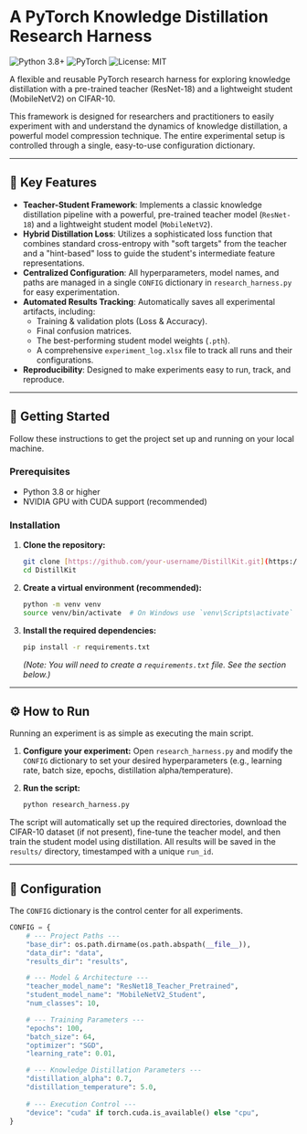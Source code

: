 # A PyTorch Knowledge Distillation Research Harness

![Python 3.8+](https://img.shields.io/badge/Python-3.8%2B-blue?style=for-the-badge&logo=python)
![PyTorch](https://img.shields.io/badge/PyTorch-ee4c2c?style=for-the-badge&logo=pytorch)
![License: MIT](https://img.shields.io/badge/License-MIT-yellow.svg?style=for-the-badge)

A flexible and reusable PyTorch research harness for exploring knowledge distillation with a pre-trained teacher (ResNet-18) and a lightweight student (MobileNetV2) on CIFAR-10.

This framework is designed for researchers and practitioners to easily experiment with and understand the dynamics of knowledge distillation, a powerful model compression technique. The entire experimental setup is controlled through a single, easy-to-use configuration dictionary.

---

## 🔬 Key Features

* **Teacher-Student Framework**: Implements a classic knowledge distillation pipeline with a powerful, pre-trained teacher model (`ResNet-18`) and a lightweight student model (`MobileNetV2`).
* **Hybrid Distillation Loss**: Utilizes a sophisticated loss function that combines standard cross-entropy with "soft targets" from the teacher and a "hint-based" loss to guide the student's intermediate feature representations.
* **Centralized Configuration**: All hyperparameters, model names, and paths are managed in a single `CONFIG` dictionary in `research_harness.py` for easy experimentation.
* **Automated Results Tracking**: Automatically saves all experimental artifacts, including:
    * Training & validation plots (Loss & Accuracy).
    * Final confusion matrices.
    * The best-performing student model weights (`.pth`).
    * A comprehensive `experiment_log.xlsx` file to track all runs and their configurations.
* **Reproducibility**: Designed to make experiments easy to run, track, and reproduce.

---

## 🚀 Getting Started

Follow these instructions to get the project set up and running on your local machine.

### Prerequisites

* Python 3.8 or higher
* NVIDIA GPU with CUDA support (recommended)

### Installation

1.  **Clone the repository:**
    ```bash
    git clone [https://github.com/your-username/DistillKit.git](https://github.com/your-username/DistillKit.git)
    cd DistillKit
    ```

2.  **Create a virtual environment (recommended):**
    ```bash
    python -m venv venv
    source venv/bin/activate  # On Windows use `venv\Scripts\activate`
    ```

3.  **Install the required dependencies:**
    ```bash
    pip install -r requirements.txt
    ```
    *(Note: You will need to create a `requirements.txt` file. See the section below.)*

---

## ⚙️ How to Run

Running an experiment is as simple as executing the main script.

1.  **Configure your experiment:**
    Open `research_harness.py` and modify the `CONFIG` dictionary to set your desired hyperparameters (e.g., learning rate, batch size, epochs, distillation alpha/temperature).

2.  **Run the script:**
    ```bash
    python research_harness.py
    ```

The script will automatically set up the required directories, download the CIFAR-10 dataset (if not present), fine-tune the teacher model, and then train the student model using distillation. All results will be saved in the `results/` directory, timestamped with a unique `run_id`.

---

## 🔧 Configuration

The `CONFIG` dictionary is the control center for all experiments.

```python
CONFIG = {
    # --- Project Paths ---
    "base_dir": os.path.dirname(os.path.abspath(__file__)),
    "data_dir": "data",
    "results_dir": "results",

    # --- Model & Architecture ---
    "teacher_model_name": "ResNet18_Teacher_Pretrained",
    "student_model_name": "MobileNetV2_Student",
    "num_classes": 10,

    # --- Training Parameters ---
    "epochs": 100,
    "batch_size": 64,
    "optimizer": "SGD",
    "learning_rate": 0.01,

    # --- Knowledge Distillation Parameters ---
    "distillation_alpha": 0.7,
    "distillation_temperature": 5.0,
    
    # --- Execution Control ---
    "device": "cuda" if torch.cuda.is_available() else "cpu",
}
